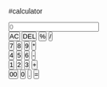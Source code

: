 #calculator
<!DOCTYPE html>
<html lang="en">
<head>
    <meta charset="UTF-8">
    <meta http-equiv="X-UA-Compatible" content="IE=edge">
    <meta name="viewport" content="width=device-width, intial-scale=1.0">
    <link rel="stylsheet" href="style.css">
    <title>calcutor</title>
</head>
<body>
<style>
@import url('https://fonts.googleapis.com/css2?family=Roboto:ital,wght@0,100;0,300;0,400;0,500;0,700;0,900;1,100;1,300;1,400;1,500;1,700;1,900&display=swap');
*{
    margin: 0;
    padding: 0;
    box-sizing: border-box;
    font-family: 'Poppins', sans-serif;
}

body{
    width: 90%;
    height: 100vh;
    display: flex;
    justify-content: center;
    align-items: center;
    background: linear-gradient(45deg,
     #0a0a0a, #3a4452);
}

.calculator{
    width: 85%;
    border: 1px solid #717377;
    padding: 20px;
    border-radius: 16px;
    background: transparent;
    box-shadow: 0px 3px 15px rgba(113, 115, 
    119, 0.5);
}

input{
    width: 80%;
    border: none;
    padding: 24px;
    margin: 10px;
    background: transparent;
    box-shadow: 0px 3px 15px rgbs(84, 84, 84,
    0.1);
    font-size: 40px;
    text-align: right;
    cursor: pointer;
    color: #ffffff;
}

input::placeholder{
    color: #ffffff;
}

button{
    border: none;
    width: 60px;
    height: 60px;
    margin: 10px;
    border-radius: 50%;
    background: transparent;
    color: #ffffff;
    font-size: 10px;
    box-shadow: -8px -8px 15px rgba(255, 
    255, 255, 0.1);
    cursor: pointer;
    color: #ffffff;
}

.equalBTn{
    background-color: #fb7c14;
}

.operator{
    color: #6dee0a;

}
</style> 
<body>
    <div id="calculator">
        <input types="text" placeholder="0">
        <div>
            <button class="operator">AC</button>
            <button class="operator">DEL</button>
            <button class="operator">%</button>
            <button class="operator">/</button>
        </div>
        <div>
            <button>7</button>
            <button>8</button>
            <button>9</button>
            <button class="operator">*</button>
        </div>
        <div>
            <button>4</button>
            <button>5</button>
            <button>6</button>
            <button class="operator">-</button>
        </div>
        <div>
            <button>1</button>
            <button>2</button>
            <button>3</button>
            <button class="operator">+</button>
        </div>
        <div>
            <button>00</button>
            <button>0</button>
            <button>.</button>
            <button class="equalBTn">=</button>
        </div>   
    </div>
     <script>
      let input = document.getElementById('inputBox');
      let buttons = document.querySelectorAll
      ('button')

      let string = "";
      let arr = Array.from(buttons);
      arr.forEach(button => {
      button.addEventListener( 'click', (e) => {
        if(e.target.innerHTML == '='){
            string = eval(string);
            input.value = sting;
        }
        else if(e.target.innerHTML == 'AC'){
            string = ""
            input.value = string;
        }
        else if(e.target.innerHTML == 'DEL'){
            string = string.substring(0,string.
            length-1);
            input.value = string;
        }
        else{
            string += e.target.innerHTML;
            input.value = string;    
        } 
    })
})
</script>
</body>
</html> 

